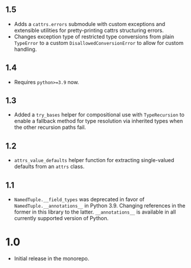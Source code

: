 ## 1.5

- Adds a `cattrs.errors` submodule with custom exceptions and extensible utilities for pretty-printing
  cattrs structuring errors.
- Changes exception type of restricted type conversions from plain `TypeError` to a custom
  `DisallowedConversionError` to allow for custom handling.

## 1.4

- Requires `python>=3.9` now.

## 1.3

- Added a `try_bases` helper for compositional use with `TypeRecursion` to enable a fallback method for
  type resolution via inherited types when the other recursion paths fail.

## 1.2

- `attrs_value_defaults` helper function for extracting single-valued defaults from an `attrs` class.

## 1.1

- `NamedTuple.__field_types` was deprecated in favor of `NamedTuple.__annotations__` in Python 3.9.
  Changing references in the former in this library to the latter. `__annotations__` is available in all
  currently supported version of Python.

# 1.0

- Initial release in the monorepo.
